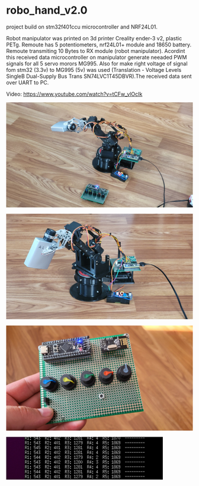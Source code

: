 # robo_hand_v2.0
project build on stm32f401ccu microcontroller and NRF24L01. 

Robot manipulator was printed on 3d printer Creality ender-3 v2, plastic PETg. 
Remoute has 5 potentiometers, nrf24L01+ module and 18650 battery. Remoute transmiting 10 Bytes to RX module (robot manipulator). Acordint this received data microcontroller on manipulator generate neeaded PWM signals for all 5 servo morors MG995. Also for make right voltage of signal fom stm32 (3.3v) to MG995 (5v) was used (Translation - Voltage Levels SingleB Dual-Supply Bus Trans SN74LVC1T45DBVR).The received data sent over UART to PC.

Video: https://www.youtube.com/watch?v=tCFw_vlOcIk

![alt text](https://github.com/OlegDemk/robo_hand_v2.0/blob/main/photo_1.jpg)

![alt text](https://github.com/OlegDemk/robo_hand_v2.0/blob/main/photo_2.jpg)

![alt text](https://github.com/OlegDemk/robo_hand_v2.0/blob/main/remote.jpg)

![alt text](https://github.com/OlegDemk/robo_hand_v2.0/blob/main/data.png)
